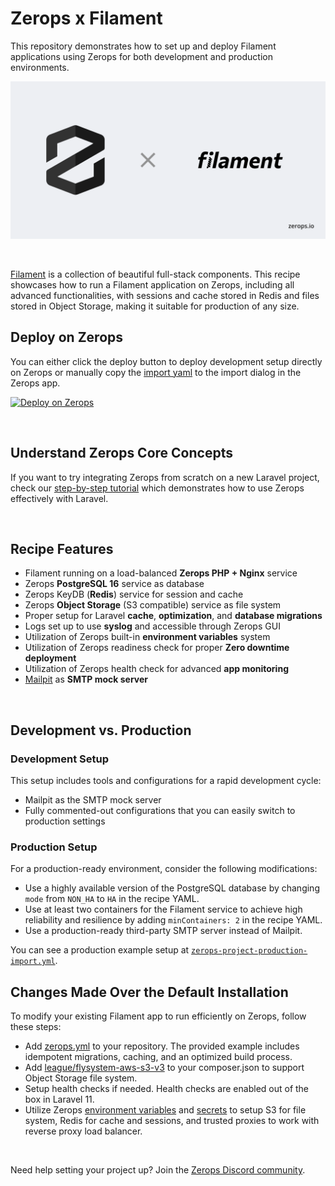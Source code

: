 # Zerops x Filament

This repository demonstrates how to set up and deploy Filament applications using Zerops for both development and
production environments.

![FilamentZerops](https://github.com/zeropsio/recipe-shared-assets/blob/main/covers/svg/cover-filament.svg)

<br/>

[Filament](https://filamentphp.com) is a collection of beautiful full-stack components. This recipe showcases how to run
a Filament application on Zerops, including all advanced functionalities, with sessions and cache stored in Redis and
files stored in Object Storage, making it suitable for production of any size.

## Deploy on Zerops

You can either click the deploy button to deploy development setup directly on Zerops or manually copy
the [import yaml](https://github.com/zeropsio/recipe-filament/blob/main/zerops-project-import.yml) to the
import dialog in the Zerops app.

[![Deploy on Zerops](https://github.com/zeropsio/recipe-shared-assets/blob/main/deploy-button/green/deploy-button.svg)](https://app.zerops.io/recipe/filament-local)

<br/>

## Understand Zerops Core Concepts
If you want to try integrating Zerops from scratch on a new Laravel project, check our [step-by-step tutorial](https://docs.zerops.io/frameworks/laravel/introduction) which demonstrates how to use Zerops effectively with Laravel.

<br/>

## Recipe Features

- Filament running on a load-balanced **Zerops PHP + Nginx** service
- Zerops **PostgreSQL 16** service as database
- Zerops KeyDB (**Redis**) service for session and cache
- Zerops **Object Storage** (S3 compatible) service as file system
- Proper setup for Laravel **cache**, **optimization**, and **database migrations**
- Logs set up to use **syslog** and accessible through Zerops GUI
- Utilization of Zerops built-in **environment variables** system
- Utilization of Zerops readiness check for proper **Zero downtime deployment**
- Utilization of Zerops health check for advanced **app monitoring**
- [Mailpit](https://github.com/axllent/mailpit) as **SMTP mock server**

<br/>

## Development vs. Production

### Development Setup

This setup includes tools and configurations for a rapid development cycle:

- Mailpit as the SMTP mock server
- Fully commented-out configurations that you can easily switch to production settings

### Production Setup

For a production-ready environment, consider the following modifications:

- Use a highly available version of the PostgreSQL database by changing `mode` from `NON_HA` to `HA` in the recipe YAML.
- Use at least two containers for the Filament service to achieve high reliability and resilience by adding
  `minContainers: 2` in the recipe YAML.
- Use a production-ready third-party SMTP server instead of Mailpit.

You can see a production example setup at [`zerops-project-production-import.yml`](https://github.com/zeropsio/recipe-filament/blob/main/zerops-project-production-import.yml).

## Changes Made Over the Default Installation

To modify your existing Filament app to run efficiently on Zerops, follow these steps:

- Add [zerops.yml](https://github.com/zeropsio/recipe-filament/blob/main/zerops.yml) to your repository. The provided
  example includes idempotent migrations, caching, and an optimized build process.
- Add [league/flysystem-aws-s3-v3](https://github.com/zeropsio/recipe-filament/blob/main/composer.json#L23) to your
  composer.json to support Object Storage file system.
- Setup health checks if needed. Health checks are enabled out of the box in Laravel 11.
- Utilize Zerops [environment variables](https://github.com/zeropsio/recipe-filament/blob/main/zerops.yml#L22-L73)
  and [secrets](https://github.com/zeropsio/recipe-filament/blob/main/zerops-project-import.yml#L13-L14) to setup S3 for
  file system, Redis for cache and sessions, and trusted proxies to work with reverse proxy load balancer.

<br/>

Need help setting your project up? Join the [Zerops Discord community](https://discord.com/invite/WDvCZ54).
